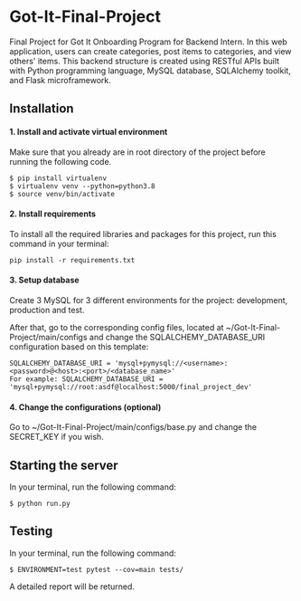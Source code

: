 # Got-It-Final-Project

Final Project for Got It Onboarding Program for Backend Intern. In this web application, users can create categories, post items to categories, and view others' items. This backend structure is created using RESTful APIs built with Python programming language, MySQL database, SQLAlchemy toolkit, and Flask microframework.

## Installation

#### 1. Install and activate virtual environment
Make sure that you already are in root directory of the project before running the following code.
```
$ pip install virtualenv                       
$ virtualenv venv --python=python3.8              
$ source venv/bin/activate             
```
	
#### 2. Install requirements
To install all the required libraries and packages for this project, run this command in your terminal:
```
pip install -r requirements.txt
```

#### 3. Setup database
Create 3 MySQL for 3 different environments for the project: development, production and test. 

After that, go to the corresponding config files, located at ~/Got-It-Final-Project/main/configs and change the SQLALCHEMY_DATABASE_URI configuration based on this template:
```
SQLALCHEMY_DATABASE_URI = 'mysql+pymysql://<username>:<password>@<host>:<port>/<database_name>'
For example: SQLALCHEMY_DATABASE_URI = 'mysql+pymysql://root:asdf@localhost:5000/final_project_dev'
```

#### 4. Change the configurations (optional)
Go to ~/Got-It-Final-Project/main/configs/base.py and change the SECRET_KEY if you wish.

## Starting the server
In your terminal, run the following command:
```
$ python run.py
```


## Testing
In your terminal, run the following command:
```
$ ENVIRONMENT=test pytest --cov=main tests/
```
A detailed report will be returned.
